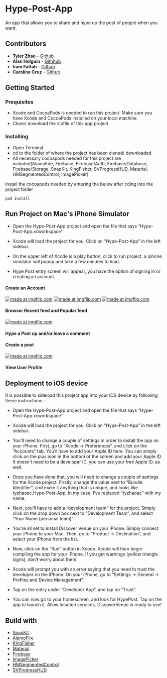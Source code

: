 # Hype-Post-App

An app that allows you to share and hype up the post of people when you want.

## Contributors 
 * **Tyler Zhao** - [Github](https://github.com/kuuhaku0)
 * **Alan Holguin** - [Githhub](https://github.com/lynksdomain)
 * **Iram Fattah** - [Github](https://github.com/Ifattah94)
 * **Caroline Cruz** - [Github](https://github.com/caroline608)

## Getting Started 

### Prequisites
* Xcode and CocoaPods is needed to run this project. Make sure you have Xcode and CocoaPods installed on your local machine.
* Clone/ download the zipfile of this app project

### Installing
* Open Terminal
* cd to the folder of where the project has been cloned/ downloaded
* All necessary cocoapods needed for this project are included(AlamoFire, Firebase, Firebase/Auth, Firebase/Database, Firebase/Storage, SnapKit, KingFisher, SVProgressHUD, Material, HMSegmentedControl, ImagePicker)


Install the cocoapods needed by entering the below after cding into the project folder
```
pod install
```

## Run Project on Mac's iPhone Simulator
* Open the Hype-Post-App project and open the file that says “Hype-Post-App.xcworkspace“.

* Xcode will load the project for you. Click on “Hype-Post-App” in the left sidebar.
* On the upper left of Xcode is a play button, click to run project, a iphone simulator will popup and take a few minutes to load.

* Hype Post entry screen will appear, you have the option of signing in or creating an account.

#### Create an Account
<a href="https://imgflip.com/gif/24a19o"><img src="https://i.imgflip.com/24a19o.gif" title="made at imgflip.com"/></a>
<a href="https://imgflip.com/gif/24a1e2"><img src="https://i.imgflip.com/24a1e2.gif" title="made at imgflip.com"/></a>
<a href="https://imgflip.com/gif/24a1fx"><img src="https://i.imgflip.com/24a1fx.gif" title="made at imgflip.com"/></a>
#### Browser Recent feed and Popular feed
<a href="https://imgflip.com/gif/24a1ng"><img src="https://i.imgflip.com/24a1ng.gif" title="made at imgflip.com"/></a>
#### Hype a Post up and/or leave a comment

#### Create a post
<a href="https://imgflip.com/gif/24a1vo"><img src="https://i.imgflip.com/24a1vo.gif" title="made at imgflip.com"/></a>
#### View User Profile


## Deployment to iOS device
It is possible to sideload this project app into your iOS device by following these instructions :

* Open the Hype-Post-App project and open the file that says “Hype-Post-App.xcworkspace“.


* Xcode will load the project for you. Click on “Hype-Post-App” in the left sidebar.

* You’ll need to change a couple of settings in order to install the app on your iPhone. First, go to “Xcode -> Preferences“, and click on the “Accounts” tab. You’ll have to add your Apple ID here. You can simply click on the plus icon in the bottom of the screen and add your Apple ID. It doesn’t need to be a developer ID, you can use your free Apple ID, as well.

* Once you have done that, you will need to change a couple of settings for the Xcode project. Firstly, change the value next to “Bundle Identifier“, and make it anything that is unique, and looks like tyzhaoac.Hype-Post-App. In my case, I’ve replaced “tyzhaoac” with my name.


* Next, you’ll have to add a “development team” for the project. Simply click on the drop down box next to “Development Team”, and select “Your Name (personal team)“.

* You’re all set to install Discover Venue on your iPhone. Simply connect your iPhone to your Mac. Then, go to “Product -> Destination“, and select your iPhone from the list.

* Now, click on the “Run” button in Xcode. Xcode will then begin compiling the app for your iPhone. If you get warnings (yellow triangle signs), don’t worry about them.

* Xcode will prompt you with an error saying that you need to trust the developer on the iPhone. On your iPhone, go to “Settings -> General -> Profiles and Device Management“.

* Tap on the entry under “Developer App”, and tap on “Trust”.

* You can now go to your homescreen, and look for HypePost. Tap on the app to launch it.  Allow location services. DiscoverVenue is ready to use!

## Build with
* [SnapKit](https://github.com/SnapKit/SnapKit)
* [AlamoFire](https://github.com/Alamofire/Alamofire)
* [KingFisher](https://github.com/onevcat/Kingfisher)
* [Material](https://cocoapods.org/pods/Material)
* [Firebase](https://github.com/firebase/firebase-ios-sdk)
* [ImagePicker](https://cocoapods.org/pods/ImagePicker)
* [HMSegmentedControl](https://github.com/HeshamMegid/HMSegmentedControl)
* [SVProgressHUD](https://github.com/SVProgressHUD/SVProgressHUD)
